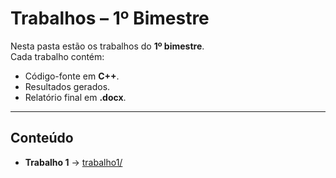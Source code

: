 # Trabalhos – 1º Bimestre

Nesta pasta estão os trabalhos do **1º bimestre**.  
Cada trabalho contém:  
- Código-fonte em **C++**.  
- Resultados gerados.  
- Relatório final em **.docx**.  

---

## Conteúdo

- **Trabalho 1** → [trabalho1/](./trabalho1/)  
